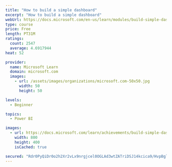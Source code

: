 ```yaml
---
title: "How to build a simple dashboard"
excerpt: "How to build a simple dashboard"
webUrl: https://docs.microsoft.com/en-us/learn/modules/build-simple-dashboard/
type: course
price: Free
length: PT31M
ratings:
  count: 2547
  average: 4.6917944
heat: 52

provider:
  name: Microsoft Learn
  domain: microsoft.com
  images:
    - url: /assets/images/organizations/microsoft.com-50x50.jpg
      width: 50
      height: 50

levels:
  - Beginner

topics:
  - Power BI

images:
  - url: https://docs.microsoft.com/learn/achievements/build-simple-dashboard-social.png
    width: 800
    height: 400
    isCached: true

secured: "Rdr0PyQiDr0o2h2Xr2vLx9nrgjcel0OGLAd3wtZATriDSJ14kcica9/HvpBglbR6iisQ/0RUkHk5wPC779VeQ0LVQsPYlsAXv7H2iBzIH1xpaACuuAuwfmdtBI/bbMwoT+INc70+E88l4ERM59JUknCIabqZfuYEEq8942o0GDtKyFWmJT0jMqsglN5YJkQP5OStZVHhNvvq4j+2NFMTw5gSEm+uTii3nxFoJxnlY2W1sEZisPaJsEYmUrE5bZWWdebtSpAszG7kRK6P5j4jdUs5T9TLQ46F1azA8DNnP5je41YNkKba+YuaEYNPVW/HAQ5X/+4wgBotx6Iphwa2PkHi+0pCljbCtAICCoS8UZeUMx7TLKSMFypdTuRl55whlmFAKslTUbOGllDozki8erxEbiMSSnW3iDT7S1Npc48=;oUBRy+Jto8pPSsdxL8qbPQ=="
---
```


